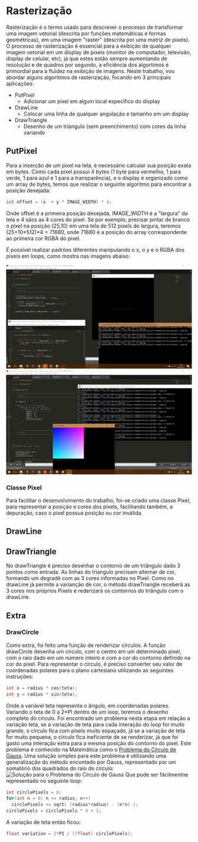 # Rasterização

Rasterização é o termo usado para descrever o processo de transformar uma imagem vetorial (descrita por funções matemáticas e formas geométricas), em uma imagem "raster" (descrita por uma matriz de pixels).
O processo de rasterização é essencial para a exibição de qualquer imagem vetorial em um display de pixeis (monitor de computador, televisão, display de celular, etc), já que estes estão sempre aumentando de resolução e de quadros por segundo, a eficiência dos algortimos é primordial para a fluidez na exibição de imagens.
Neste trabalho, vou abordar alguns algoritmos de rasterização, focando em 3 principais aplicações:

  - PutPixel
    * Adicionar um pixel em algum local específico do display
  - DrawLine
    * Colocar uma linha de qualquer angulação e tamanho em um display
  - DrawTriangle
    * Desenho de um triangulo (sem preenchimento) com cores da linha variando

## PutPixel

Para a inserção de um pixel na tela, é necessário calcular sua posição exata em bytes. Como cada pixel possui 4 bytes (1 byte para vermelho, 1 para verde, 1 para azul e 1 para a transparência), e o display é organizado como um array de bytes, temos que realizar o seguinte algoritmo para encontrar a posição desejada:
```C
int offset = (x  + y * IMAGE_WIDTH) * 4;
```

Onde offset é a primeira posição desejada, IMAGE_WIDTH é a "largura" da tela e 4 sãos as 4 cores do pixel.
Se por exemplo, precisar pintar de branco o pixel na posição (25,10) em uma tela de 512 pixels de largura, teremos (25+10*512)*4 = 71680, onde 71680 é a posição do array correspondente ao primeira cor RGBA do pixel.

É possível realizar padrões diferentes manipulando o x, o y e o RGBA dos píxeis em loops, como mostra nas imagens abaixo:

![PutPixel](https://raw.githubusercontent.com/AraujoJordan/CG-2016-2/master/AtividadePratica1/imagens/draw%20Pixel.jpg)
![PutPixel2](https://raw.githubusercontent.com/AraujoJordan/CG-2016-2/master/AtividadePratica1/imagens/draw%20Pixel2.jpg)

### Classe Pixel
Para facilitar o desenvolvimento do trabalho, foi-se criado uma classe Pixel, para representar a posição e cores dos pixels, facilitando também, a depuração, caso o pixel possua posição ou cor inválida.

## DrawLine

## DrawTriangle
No drawTriangle é preciso desenhar o contorno de um triângulo dado 3 pontos como entrada. As linhas do triangulo precisam alternar de cor, formando um degradê com as 3 cores informadas no Pixel.
Como no drawLine já permite a varianção de cor, o método drawTriangle receberá as 3 cores nos próprios Pixels e rederizará os contornos do triângulo com o drawLine.

## Extra
### DrawCircle
Como extra, foi feito uma função de renderizar círculos.
A função drawCircle desenha um círculo, com o centro em um determinado pixel, com o raio dado em um número inteiro e com a cor do contorno definido na cor do pixel.
Para representar o círculo, é preciso converter seu valor de coordenadas polares para o plano cartesiano utilizando as seguintes instruções:
```C
int x = radius * cos(teta);
int y = radius * sin(teta);
```
Onde a variável teta representa o ângulo, em coordenadas polares. Variando o teta de 0 a 2*PI dentro de um loop, teremos o desenho completo do círculo.
Foi encontrado um problema nesta etapa em relação a variação teta, se a variação de teta para cada interação do loop for muito grande, o círculo fica com pixels muito espaçado, já se a variação de teta for muito pequena, o círculo fica ineficiente de se renderizar, já que foi gasto uma interação extra para a mesma posição do contorno do pixel. Este problema é conhecido na Matemática como o [Problema do Círculo de Gauss](https://en.wikipedia.org/wiki/Gauss_circle_problem).
Uma solução simples para este problema é utilizando uma generalização do método encontado por Gauss, representado por um somatório dos quadrados do raio do círculo:
![Solução para o Problema do Círculo de Gauss](https://wikimedia.org/api/rest_v1/media/math/render/svg/bda59a323e2f697120fbd0785b8dc75ce9ccbe5c)
Que pode ser fácilmentne representado no seguinte loop:
```C
int circlePixels = 0;
for(int n = 0; n <= radius; n++)
  circlePixels += sqrt( (radius*radius) - (n*n) );
circlePixels = circlePixels * 4 + 1;
```
A variação de teta então ficou:
```C
float variation = 2*PI / ((float) circlePixels);
```
